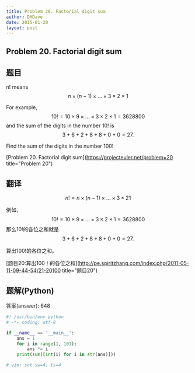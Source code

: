 ```yaml
---
title: Problem 20. Factorial digit sum
author: DHDave
date: 2015-01-20
layout: post
---
```


Problem 20. Factorial digit sum
--------------------------------

## 题目

n! means $$ n \times (n − 1) \times ... \times 3 \times 2 \times 1 $$

For example, $$ 10! = 10 \times 9 \times ... \times 3 \times 2 \times 1 = 3628800 $$
and the sum of the digits in the number 10! is $$ 3 + 6 + 2 + 8 + 8 + 0 + 0 = 27.$$

Find the sum of the digits in the number 100!

[Problem 20. Factorial digit sum](https://projecteuler.net/problem=20 title="Problem 20")

## 翻译

$$ n! = n \times (n − 1) \times ... \times 3 \times 2  1 $$

例如， $$ 10! = 10 \times 9 \times ... \times 3 \times 2 \times 1 = 3628800 $$
那么10!的各位之和就是$$ 3 + 6 + 2 + 8 + 8 + 0 + 0 = 27.$$

算出100!的各位之和。

[题目20:算出100！的各位之和](http://pe.spiritzhang.com/index.php/2011-05-11-09-44-54/21-20100 title="题目20")

## 题解(Python)

答案(answer): 648

```python
#! /usr/bin/env python
# -*- coding: utf-8

if __name__ == '__main__':
    ans = 1
    for i in range(1, 101):
        ans *= i
    print(sum([int(i) for i in str(ans)]))

# vim: set sw=4, ts=4
```

